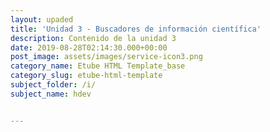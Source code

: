 ```yaml
---
layout: upaded
title: 'Unidad 3 - Buscadores de información científica'
description: Contenido de la unidad 3
date: 2019-08-28T02:14:30.000+00:00
post_image: assets/images/service-icon3.png
category_name: Etube HTML Template_base
category_slug: etube-html-template
subject_folder: /i/
subject_name: hdev


---
```

<p align="justify"></p>
<br>
<p align="justify"></p>
<br>
<p align="justify"></p>
<br>
<p align="justify"></p>
<br>
<p align="justify"></p>
<br>
<p align="justify"></p>
<br>
<p align="justify"></p>
<br>
<p align="justify"></p>
<br>